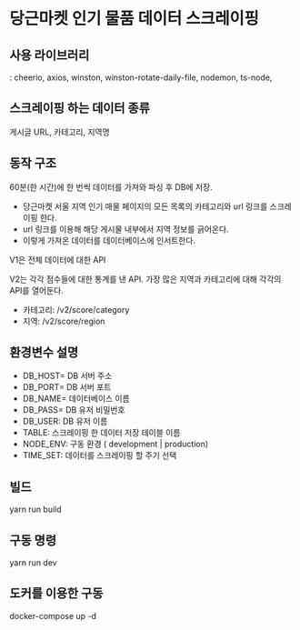 # 당근마켓 인기 물품 데이터 스크레이핑

## 사용 라이브러리

: cheerio, axios, winston, winston-rotate-daily-file, nodemon, ts-node,

## 스크레이핑 하는 데이터 종류

게시글 URL, 카테고리, 지역명

## 동작 구조

60분(한 시간)에 한 번씩 데이터를 가져와 파싱 후 DB에 저장.

- 당근마켓 서울 지역 인기 매물 페이지의 모든 목록의 카테고리와 url 링크를 스크레이핑 한다.
- url 링크를 이용해 해당 게시물 내부에서 지역 정보를 긁어온다.
- 이렇게 가져온 데이터를 데이터베이스에 인서트한다.

V1은 전체 데이터에 대한 API

V2는 각각 점수들에 대한 통계를 낸 API. 가장 많은 지역과 카테고리에 대해 각각의 API를 열어둔다.

- 카테고리: /v2/score/category
- 지역: /v2/score/region

## 환경변수 설명

- DB_HOST= DB 서버 주소
- DB_PORT= DB 서버 포트
- DB_NAME= 데이터베이스 이름
- DB_PASS= DB 유저 비밀번호
- DB_USER: DB 유저 이름
- TABLE: 스크레이핑 한 데이터 저장 테이블 이름
- NODE_ENV: 구동 환경 ( development | production)
- TIME_SET: 데이터를 스크레이핑 할 주기 선택

## 빌드

yarn run build

## 구동 명령

yarn run dev

## 도커를 이용한 구동

docker-compose up -d
